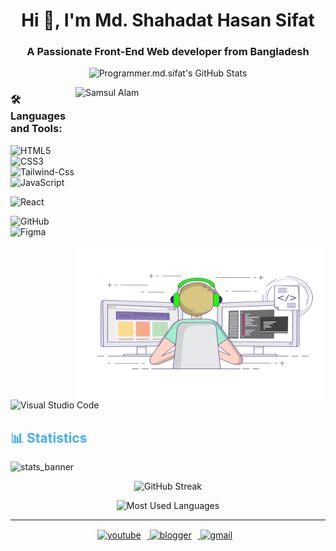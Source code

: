 <h1 align="center">Hi 👋, I'm Md. Shahadat Hasan Sifat</h1>
<h3 align="center">A Passionate Front-End Web developer from Bangladesh</h3>

<div class="stats" align="center" >
    
![Programmer.md.sifat's GitHub Stats](https://github-readme-stats.vercel.app/api?username=Programmer-md-sifat&hide=stars&count_private=true&show_icons=true&theme=algolia&border_radius=20)

</div>

<img align="right" height="250" width="400" alt="Samsul Alam" src="https://cdn.dribbble.com/users/1166566/screenshots/3549644/media/149863a22ab28b6f95e9857107efaea6.gif" />

<img align="right" alt="Coding" height="250" width="400" src="https://raw.githubusercontent.com/devSouvik/devSouvik/master/gif3.gif" />


### 🛠 Languages and Tools:

![HTML5](https://img.shields.io/badge/-HTML5-000000?style=flat&logo=html5)
![CSS3](https://img.shields.io/badge/-CSS3-000000?style=flat&logo=css3&logoColor=1572B6)
![Tailwind-Css](https://img.shields.io/badge/-Tailwind%20CSS-000000?style=flat&logo=tailwindcss)
![JavaScript](https://img.shields.io/badge/-JavaScript-000000?style=flat&logo=javascript)
<!-- ![TypeScript](https://img.shields.io/badge/-TypeScript-000000?style=flat&logo=TypeScript) -->
![React](https://img.shields.io/badge/-React-000000?style=flat&logo=react)
<!--![NextJs](https://img.shields.io/badge/-NextJs-000000?style=flat&logo=Next.js)
![Firebase](https://img.shields.io/badge/-Firebase-000000?style=flat&logo=firebase)
![Router](https://img.shields.io/badge/-Router-000000?style=flat&logo=react-router)
![Git](https://img.shields.io/badge/-Git-000000?style=flat&logo=git)-->
![GitHub](https://img.shields.io/badge/-GitHub-000000?style=flat&logo=github)
![Figma](https://img.shields.io/badge/-Figma-000000?style=flat&logo=figma)
![Visual Studio Code](https://img.shields.io/badge/-VSCode-000000?style=flat&logo=visual-studio-code&logoColor=0078D6)
<!-- ![NextJs](https://img.shields.io/badge/-NextJs-000000?style=flat&logo=Next.js)  -->
<!-- ![NodeJs](https://img.shields.io/badge/-NodeJs-000000?style=flat&logo=Node.js)
![MongoDB](https://img.shields.io/badge/-MongoDB-000000?style=flat&logo=mongodb) 
<!-- ![Sass](https://img.shields.io/badge/-SCSS-000000?style=flat&logo=sass) -->
<!-- ![Bootstrap5](https://img.shields.io/badge/-Bootstrap%205-000000?style=flat&logo=bootstrap)
![Material-UI](https://img.shields.io/badge/-Material%20UI-000000?style=flat&logo=Material%20UI&logoColor=0078D6)
![Tailwind-Css](https://img.shields.io/badge/-Tailwind%20CSS-000000?style=flat&logo=tailwindcss)
<!-- ![Redux](https://img.shields.io/badge/-Redux-000000?style=flat&logo=redux&logoColor=764ABC) -->
<!-- ![Font Awesome](https://img.shields.io/badge/-font%20awesome-000000?style=flat&logo=font-awesome)
![JSON](https://img.shields.io/badge/-JSON-000000?style=flat&logo=JSON&logoColor=565656)
![Git](https://img.shields.io/badge/-Git-000000?style=flat&logo=git)
![GitHub](https://img.shields.io/badge/-GitHub-000000?style=flat&logo=github)
![Figma](https://img.shields.io/badge/-Figma-000000?style=flat&logo=figma)
![Heroku](https://img.shields.io/badge/-Heroku-000000?style=flat&logo=heroku&logoColor=3D0091)
![Visual Studio Code](https://img.shields.io/badge/-VSCode-000000?style=flat&logo=visual-studio-code&logoColor=0078D6)





<img align="right" alt="Coding" width="250" src="https://raw.githubusercontent.com/devSouvik/devSouvik/master/gif3.gif">

<p align="left"> <img src="https://komarev.com/ghpvc/?username=mshsifat&label=Profile%20views&color=0e75b6&style=flat" alt="mshsifat" /> </p>

<p align="left"> <a href="https://twitter.com/md. shahadat hasan sifat" target="blank"><img src="https://img.shields.io/twitter/follow/md. shahadat hasan sifat?logo=twitter&style=for-the-badge" alt="md. shahadat hasan sifat" /></a> </p>

- 🔭 I’m currently working on **Track Back**

- 🌱 I’m currently learning **Node js**

- 👨‍💻 All of my projects are available at [https://md-sifat.blogspot.com/](https://md-sifat.blogspot.com/)

- 💬 Ask me about **MERN**

- 📫 How to reach me **programmer.md.sifat@gmail.com**

- ⚡ Fun fact **I think I am very serious**

<h3 align="center">Connect with me:</h3>
<p align="center">
<a href="https://codepen.io/md. shahadat hasan sifat" target="blank"><img align="center" src="https://raw.githubusercontent.com/rahuldkjain/github-profile-readme-generator/master/src/images/icons/Social/codepen.svg" alt="md. shahadat hasan sifat" height="30" width="40" /></a>
<a href="https://twitter.com/md. shahadat hasan sifat" target="blank"><img align="center" src="https://raw.githubusercontent.com/rahuldkjain/github-profile-readme-generator/master/src/images/icons/Social/twitter.svg" alt="md. shahadat hasan sifat" height="30" width="40" /></a>
<a href="https://linkedin.com/in/md. shahadat hasan sifat" target="blank"><img align="center" src="https://raw.githubusercontent.com/rahuldkjain/github-profile-readme-generator/master/src/images/icons/Social/linked-in-alt.svg" alt="md. shahadat hasan sifat" height="30" width="40" /></a>
<a href="https://stackoverflow.com/users/md. shahadat hasan sifat" target="blank"><img align="center" src="https://raw.githubusercontent.com/rahuldkjain/github-profile-readme-generator/master/src/images/icons/Social/stack-overflow.svg" alt="md. shahadat hasan sifat" height="30" width="40" /></a>
<a href="https://fb.com/md sifat" target="blank"><img align="center" src="https://raw.githubusercontent.com/rahuldkjain/github-profile-readme-generator/master/src/images/icons/Social/facebook.svg" alt="md sifat" height="30" width="40" /></a>
<a href="https://instagram.com/mshsifat" target="blank"><img align="center" src="https://raw.githubusercontent.com/rahuldkjain/github-profile-readme-generator/master/src/images/icons/Social/instagram.svg" alt="mshsifat" height="30" width="40" /></a>
</p>

<h3 align="center">Languages and Tools:</h3>
<p align="center"> <a href="https://babeljs.io/" target="_blank" rel="noreferrer"> <img src="https://www.vectorlogo.zone/logos/babeljs/babeljs-icon.svg" alt="babel" width="40" height="40"/> </a> <a href="https://getbootstrap.com" target="_blank" rel="noreferrer"> <img src="https://raw.githubusercontent.com/devicons/devicon/master/icons/bootstrap/bootstrap-plain-wordmark.svg" alt="bootstrap" width="40" height="40"/> </a> <a href="https://www.w3schools.com/css/" target="_blank" rel="noreferrer"> <img src="https://raw.githubusercontent.com/devicons/devicon/master/icons/css3/css3-original-wordmark.svg" alt="css3" width="40" height="40"/> </a> <a href="https://expressjs.com" target="_blank" rel="noreferrer"> <img src="https://raw.githubusercontent.com/devicons/devicon/master/icons/express/express-original-wordmark.svg" alt="express" width="40" height="40"/> </a> <a href="https://www.figma.com/" target="_blank" rel="noreferrer"> <img src="https://www.vectorlogo.zone/logos/figma/figma-icon.svg" alt="figma" width="40" height="40"/> </a> <a href="https://git-scm.com/" target="_blank" rel="noreferrer"> <img src="https://www.vectorlogo.zone/logos/git-scm/git-scm-icon.svg" alt="git" width="40" height="40"/> </a> <a href="https://www.w3.org/html/" target="_blank" rel="noreferrer"> <img src="https://raw.githubusercontent.com/devicons/devicon/master/icons/html5/html5-original-wordmark.svg" alt="html5" width="40" height="40"/> </a> <a href="https://developer.mozilla.org/en-US/docs/Web/JavaScript" target="_blank" rel="noreferrer"> <img src="https://raw.githubusercontent.com/devicons/devicon/master/icons/javascript/javascript-original.svg" alt="javascript" width="40" height="40"/> </a> <a href="https://www.mongodb.com/" target="_blank" rel="noreferrer"> <img src="https://raw.githubusercontent.com/devicons/devicon/master/icons/mongodb/mongodb-original-wordmark.svg" alt="mongodb" width="40" height="40"/> </a> <a href="https://nextjs.org/" target="_blank" rel="noreferrer"> <img src="https://cdn.worldvectorlogo.com/logos/nextjs-2.svg" alt="nextjs" width="40" height="40"/> </a> <a href="https://nodejs.org" target="_blank" rel="noreferrer"> <img src="https://raw.githubusercontent.com/devicons/devicon/master/icons/nodejs/nodejs-original-wordmark.svg" alt="nodejs" width="40" height="40"/> </a> <a href="https://reactjs.org/" target="_blank" rel="noreferrer"> <img src="https://raw.githubusercontent.com/devicons/devicon/master/icons/react/react-original-wordmark.svg" alt="react" width="40" height="40"/> </a> <a href="https://sass-lang.com" target="_blank" rel="noreferrer"> <img src="https://raw.githubusercontent.com/devicons/devicon/master/icons/sass/sass-original.svg" alt="sass" width="40" height="40"/> </a> <a href="https://tailwindcss.com/" target="_blank" rel="noreferrer"> <img src="https://www.vectorlogo.zone/logos/tailwindcss/tailwindcss-icon.svg" alt="tailwind" width="40" height="40"/> </a> </p>



<!-- Statistics -->

<h2 style="color: #44AEFB">📊 Statistics</h2>

![stats_banner](https://user-images.githubusercontent.com/78341798/194534778-d662496c-ae00-4e8d-ae9b-b90912054e7f.gif)


<div class="stats" align="center">


![GitHub Streak](https://streak-stats.demolab.com?user=Programmer-md-sifat&count_private=true&theme=algolia&border_radius=20)


![Most Used Languages](https://github-readme-stats.vercel.app/api/top-langs/?username=Programmer-md-sifat&layout=compact&show_icons=true&theme=algolia&border_radius=20)

</div>

<!-- Start footer -->

---

<div class="footer" align="center" style="margin:15px;">
    <a href="#" target="_blank">
        <img  style="margin:0 10px 10px 0;" src="https://user-images.githubusercontent.com/78341798/194531650-698ef1b1-9cbd-4b4f-96ef-5a2ec4b5d7e6.svg" alt="youtube" width="40px"/>
    </a>
    <a href="#" target="_blank">
        <img style="margin:0 10px 10px 0;" src="https://user-images.githubusercontent.com/78341798/194531458-b5dfeb1b-bad5-4dfa-909a-2e402262db9a.svg" alt="blogger" width="40px"/>
    </a>
    <a href="#" target="_blank">
        <img style="margin:0 10px 10px 0;" src="https://user-images.githubusercontent.com/78341798/194531383-ddb2b774-5bb9-491c-b601-4a4a7d9792fb.svg" alt="gmail" width="40px"/>
    </a>
</div>


<!-- End Footer -->
